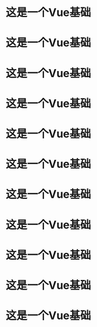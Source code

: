 # 这是一个Vue基础

# 这是一个Vue基础

# 这是一个Vue基础

# 这是一个Vue基础

# 这是一个Vue基础

# 这是一个Vue基础

# 这是一个Vue基础

# 这是一个Vue基础

# 这是一个Vue基础

# 这是一个Vue基础

# 这是一个Vue基础

